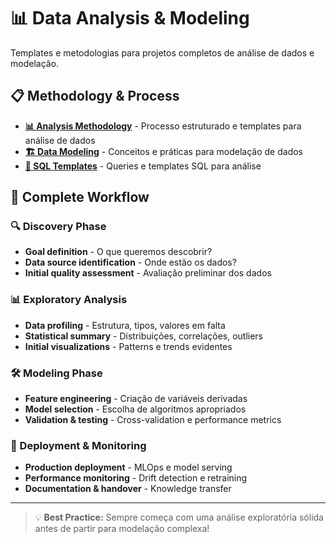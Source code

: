 # 📊 Data Analysis & Modeling

Templates e metodologias para projetos completos de análise de dados e modelação.

## 📋 **Methodology & Process**

- **[📊 Analysis Methodology](methodology/index.md)** - Processo estruturado e templates para análise de dados
- **[🏗️ Data Modeling](modeling/index.md)** - Conceitos e práticas para modelação de dados  
- **[💾 SQL Templates](sql/index.md)** - Queries e templates SQL para análise

## 🔄 **Complete Workflow**

### 🔍 Discovery Phase
- **Goal definition** - O que queremos descobrir?
- **Data source identification** - Onde estão os dados?  
- **Initial quality assessment** - Avaliação preliminar dos dados

### 📊 Exploratory Analysis  
- **Data profiling** - Estrutura, tipos, valores em falta
- **Statistical summary** - Distribuições, correlações, outliers
- **Initial visualizations** - Patterns e trends evidentes

### 🛠️ Modeling Phase
- **Feature engineering** - Criação de variáveis derivadas
- **Model selection** - Escolha de algoritmos apropriados
- **Validation & testing** - Cross-validation e performance metrics

### 🚀 Deployment & Monitoring
- **Production deployment** - MLOps e model serving
- **Performance monitoring** - Drift detection e retraining
- **Documentation & handover** - Knowledge transfer

---

> 💡 **Best Practice:** Sempre começa com uma análise exploratória sólida antes de partir para modelação complexa!